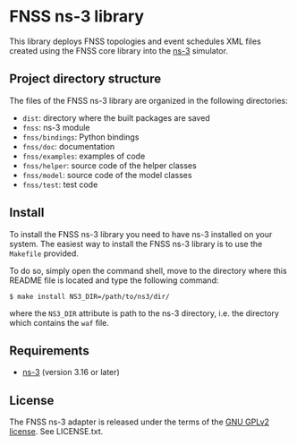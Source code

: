 # FNSS ns-3 library
This library deploys FNSS topologies and event schedules XML files created using the FNSS core library into the [ns-3](https://www.nsnam.org/) simulator.

## Project directory structure
The files of the FNSS ns-3 library are organized in the following directories:

* `dist`: directory where the built packages are saved
* `fnss`: ns-3 module
 * `fnss/bindings`: Python bindings
 * `fnss/doc`: documentation
 * `fnss/examples`: examples of code
 * `fnss/helper`: source code of the helper classes
 * `fnss/model`: source code of the model classes
 * `fnss/test`: test code

## Install
To install the FNSS ns-3 library you need to have ns-3 installed on your system.
The easiest way to install the FNSS ns-3 library is to use the `Makefile` provided.

To do so, simply open the command shell, move to the directory where this README file is located and type the following command:

    $ make install NS3_DIR=/path/to/ns3/dir/

where the `NS3_DIR` attribute is path to the ns-3 directory, i.e. the directory which contains the `waf` file.

## Requirements
* [ns-3](http://www.nsnam.org) (version 3.16 or later)

## License
The FNSS ns-3 adapter is released under the terms of the [GNU GPLv2 license](http://www.gnu.org/licenses/gpl-2.0.html). See LICENSE.txt.
